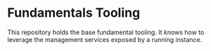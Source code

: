# Fundamentals Tooling

This repository holds the base fundamental tooling. It knows how to leverage the
management services exposed by a running instance.